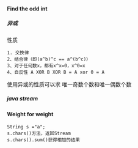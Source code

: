 #### Find the odd int

##### 异或

性质

```
1. 交换律 
2、结合律（即(a^b)^c == a^(b^c)） 
3、对于任何数x，都有x^x=0，x^0=x 
4、自反性 A XOR B XOR B = A xor 0 = A
```

使用异或的性质可以求 唯一奇数个数和唯一偶数个数

##### java stream



#### Weight for weight

```
String s ="a";
s.chars()方法，返回Stream
s.chars().sum()获得相加的结果
```

